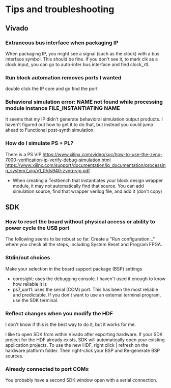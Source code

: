 # Tips and troubleshooting

## Vivado

### Extraneous bus interface when packaging IP

When packaging IP, you might see a signal (such as the clock) with a bus interface symbol. This should be fine. If you don't see it, to mark clk as a clock input, you can go to auto-infer bus interface and find clock_rtl.

### Run block automation removes ports I wanted

double click the IP core and go find the port

### Behavioral simulation error: NAME not found while processing module instance FILE_INSTANTIATING NAME

It seems that my IP didn't generate behavioral simulation output products. I haven't figured out how to get it to do that, but instead you could jump ahead to Functional post-synth simulation.

### How do I simulate PS + PL?

There is a PS VIP https://www.xilinx.com/video/soc/how-to-use-the-zynq-7000-verification-ip-verify-debug-simulation.html
https://www.xilinx.com/support/documentation/ip_documentation/processing_system7_vip/v1_0/ds940-zynq-vip.pdf

- When creating a Testbench that instantiates your block design wrapper module, it may not automatically find that source. You can add simulation source, find that wrapper verilog file, and add it (don't copy)

## SDK

### How to reset the board without physical access or ability to power cycle the USB port

The following seems to be robust so far. Create a "Run configuration..." where you check all the steps, including System Reset and Program FPGA.

### Stdin/out choices

Make your selection in the board support package (BSP) settings

* coresight: uses the debugging console. I haven't used it enough to know how reliable it is
* ps7_uart1: uses the serial (COM) port. This has been the most reliable and predictable. If you don't want to use an external terminal program, use the SDK terminal.

### Reflect changes when you modify the HDF

I don't know if this is the best way to do it, but it works for me. 

I like to open SDK from within Vivado after exporting hardware. If your SDK project for the HDF already exists, SDK will automatically open your existing application projects. To use the new HDF, right click | refresh on the hardware platform folder. Then right-click your BSP and Re-generate BSP sources.

### Already connected to port COMx

You probably have a second SDK window open with a serial connection.
